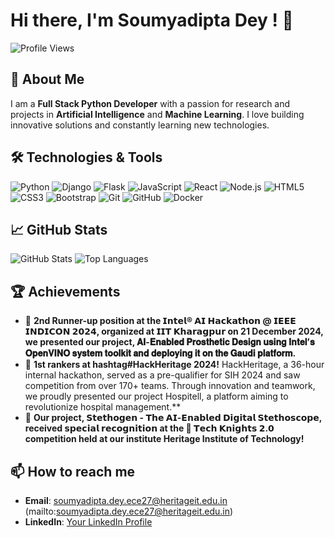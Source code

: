 # Hi there, I'm Soumyadipta Dey ! 👋

![Profile Views](https://komarev.com/ghpvc/?username=decode-soumyadipta&color=blueviolet)

## 🚀 About Me
I am a **Full Stack Python Developer** with a passion for research and projects in **Artificial Intelligence** and **Machine Learning**. I love building innovative solutions and constantly learning new technologies.

## 🛠️ Technologies & Tools
![Python](https://img.shields.io/badge/Python-3776AB?style=for-the-badge&logo=python&logoColor=white)
![Django](https://img.shields.io/badge/Django-092E20?style=for-the-badge&logo=django&logoColor=white)
![Flask](https://img.shields.io/badge/Flask-000000?style=for-the-badge&logo=flask&logoColor=white)
![JavaScript](https://img.shields.io/badge/JavaScript-F7DF1E?style=for-the-badge&logo=javascript&logoColor=black)
![React](https://img.shields.io/badge/React-20232A?style=for-the-badge&logo=react&logoColor=61DAFB)
![Node.js](https://img.shields.io/badge/Node.js-339933?style=for-the-badge&logo=nodedotjs&logoColor=white)
![HTML5](https://img.shields.io/badge/HTML5-E34F26?style=for-the-badge&logo=html5&logoColor=white)
![CSS3](https://img.shields.io/badge/CSS3-1572B6?style=for-the-badge&logo=css3&logoColor=white)
![Bootstrap](https://img.shields.io/badge/Bootstrap-563D7C?style=for-the-badge&logo=bootstrap&logoColor=white)
![Git](https://img.shields.io/badge/Git-F05032?style=for-the-badge&logo=git&logoColor=white)
![GitHub](https://img.shields.io/badge/GitHub-181717?style=for-the-badge&logo=github&logoColor=white)
![Docker](https://img.shields.io/badge/Docker-2496ED?style=for-the-badge&logo=docker&logoColor=white)

## 📈 GitHub Stats
![GitHub Stats](https://github-readme-stats.vercel.app/api?username=decode-soumyadipta&show_icons=true&theme=radical)
![Top Languages](https://github-readme-stats.vercel.app/api/top-langs/?username=decode-soumyadipta&layout=compact&theme=radical)

## 🏆 Achievements
- 🌟 **2nd Runner-up position at the 𝗜𝗻𝘁𝗲𝗹® 𝗔𝗜 𝗛𝗮𝗰𝗸𝗮𝘁𝗵𝗼𝗻 @ 𝗜𝗘𝗘𝗘 𝗜𝗡𝗗𝗜𝗖𝗢𝗡 𝟮𝟬𝟮𝟰, organized at 𝗜𝗜𝗧 𝗞𝗵𝗮𝗿𝗮𝗴𝗽𝘂𝗿 on 21 December 2024, we presented our project, 𝐀𝐈-𝐄𝐧𝐚𝐛𝐥𝐞𝐝 𝐏𝐫𝐨𝐬𝐭𝐡𝐞𝐭𝐢𝐜 𝐃𝐞𝐬𝐢𝐠𝐧 𝐮𝐬𝐢𝐧𝐠 𝐈𝐧𝐭𝐞𝐥’𝐬 𝐎𝐩𝐞𝐧𝐕𝐈𝐍𝐎 𝐬𝐲𝐬𝐭𝐞𝐦 𝐭𝐨𝐨𝐥𝐤𝐢𝐭 𝐚𝐧𝐝 𝐝𝐞𝐩𝐥𝐨𝐲𝐢𝐧𝐠 𝐢𝐭 𝐨𝐧 𝐭𝐡𝐞 𝐆𝐚𝐮𝐝𝐢 𝐩𝐥𝐚𝐭𝐟𝐨𝐫𝐦.**
- 🌟 **1st rankers at hashtag#HackHeritage 2024!**
HackHeritage, a 36-hour internal hackathon, served as a pre-qualifier for SIH 2024 and saw competition from over 170+ teams. Through innovation and teamwork, we proudly presented our project Hospitell, a platform aiming to revolutionize hospital management.**
- 🌟 **Our project, 𝗦𝘁𝗲𝘁𝗵𝗼𝗴𝗲𝗻 - 𝗧𝗵𝗲 𝗔𝗜-𝗘𝗻𝗮𝗯𝗹𝗲𝗱 𝗗𝗶𝗴𝗶𝘁𝗮𝗹 𝗦𝘁𝗲𝘁𝗵𝗼𝘀𝗰𝗼𝗽𝗲, received 𝘀𝗽𝗲𝗰𝗶𝗮𝗹 𝗿𝗲𝗰𝗼𝗴𝗻𝗶𝘁𝗶𝗼𝗻 at the 🎯 𝗧𝗲𝗰𝗵 𝗞𝗻𝗶𝗴𝗵𝘁𝘀 𝟮.𝟬 competition held at our institute Heritage Institute of Technology!**

## 📫 How to reach me
- **Email**: soumyadipta.dey.ece27@heritageit.edu.in (mailto:soumyadipta.dey.ece27@heritageit.edu.in)
- **LinkedIn**: [Your LinkedIn Profile](www.linkedin.com/in/soumyadipta-dey)
